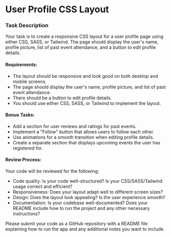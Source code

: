
# User Profile CSS Layout

### Task Description

Your task is to create a responsive CSS layout for a user profile page using either CSS, SASS, or Tailwind. The page should display the user's name, profile picture, list of past event attendance, and a button to edit profile details.

#### Requirements:

-   The layout should be responsive and look good on both desktop and mobile screens.
-   The page should display the user's name, profile picture, and list of past event attendance.
-   There should be a button to edit profile details.
-   You should use either CSS, SASS, or Tailwind to implement the layout.

#### Bonus Tasks:

-   Add a section for user reviews and ratings for past events.
-   Implement a "Follow" button that allows users to follow each other.
-   Use animations for a smooth transition when editing profile details.
-   Create a separate section that displays upcoming events the user has registered for.

#### Review Process:

Your code will be reviewed for the following:

-   Code quality: Is your code well-structured? Is your CSS/SASS/Tailwind usage correct and efficient?
-   Responsiveness: Does your layout adapt well to different screen sizes?
-   Design: Does the layout look appealing? Is the user experience smooth?
-   Documentation: Is your codebase well-documented? Does your README include how to run the project and any other necessary instructions?

Please submit your code as a GitHub repository with a README file explaining how to run the app and any additional notes you want to include.